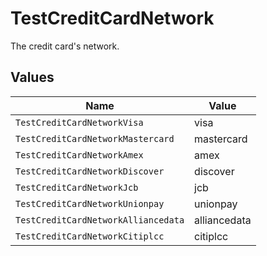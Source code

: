 # TestCreditCardNetwork

The credit card's network.


## Values

| Name                                | Value                               |
| ----------------------------------- | ----------------------------------- |
| `TestCreditCardNetworkVisa`         | visa                                |
| `TestCreditCardNetworkMastercard`   | mastercard                          |
| `TestCreditCardNetworkAmex`         | amex                                |
| `TestCreditCardNetworkDiscover`     | discover                            |
| `TestCreditCardNetworkJcb`          | jcb                                 |
| `TestCreditCardNetworkUnionpay`     | unionpay                            |
| `TestCreditCardNetworkAlliancedata` | alliancedata                        |
| `TestCreditCardNetworkCitiplcc`     | citiplcc                            |